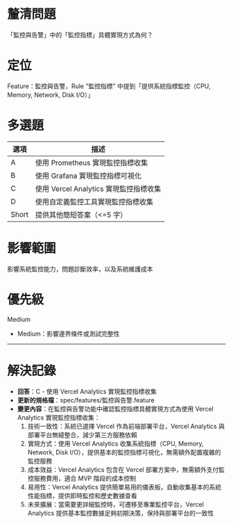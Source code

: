 # 釐清問題

「監控與告警」中的「監控指標」具體實現方式為何？

# 定位

Feature：監控與告警，Rule "監控指標" 中提到「提供系統指標監控（CPU, Memory, Network, Disk I/O）」

# 多選題

| 選項 | 描述 |
|--------|-------------|
| A | 使用 Prometheus 實現監控指標收集 |
| B | 使用 Grafana 實現監控指標可視化 |
| C | 使用 Vercel Analytics 實現監控指標收集 |
| D | 使用自定義監控工具實現監控指標收集 |
| Short | 提供其他簡短答案（<=5 字） |

# 影響範圍

影響系統監控能力，問題診斷效率，以及系統維護成本

# 優先級

Medium
- Medium：影響邊界條件或測試完整性

---

# 解決記錄

- **回答**：C - 使用 Vercel Analytics 實現監控指標收集
- **更新的規格檔**：spec/features/監控與告警.feature
- **變更內容**：在監控與告警功能中確認監控指標具體實現方式為使用 Vercel Analytics 實現監控指標收集：
  1. 技術一致性：系統已選擇 Vercel 作為前端部署平台，Vercel Analytics 與部署平台無縫整合，減少第三方服務依賴
  2. 實現方式：使用 Vercel Analytics 收集系統指標（CPU, Memory, Network, Disk I/O），提供基本的監控指標可視化，無需額外配置複雜的監控服務
  3. 成本效益：Vercel Analytics 包含在 Vercel 部署方案中，無需額外支付監控服務費用，適合 MVP 階段的成本控制
  4. 易用性：Vercel Analytics 提供簡單易用的儀表板，自動收集基本的系統性能指標，提供即時監控和歷史數據查看
  5. 未來擴展：當需要更詳細監控時，可遷移至專業監控平台，Vercel Analytics 提供基本監控數據足夠初期決策，保持與部署平台的一致性